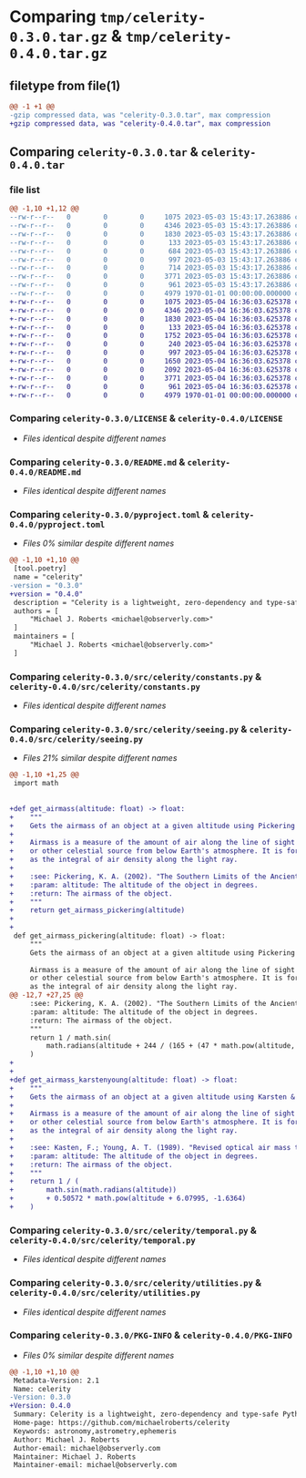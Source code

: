 # Comparing `tmp/celerity-0.3.0.tar.gz` & `tmp/celerity-0.4.0.tar.gz`

## filetype from file(1)

```diff
@@ -1 +1 @@
-gzip compressed data, was "celerity-0.3.0.tar", max compression
+gzip compressed data, was "celerity-0.4.0.tar", max compression
```

## Comparing `celerity-0.3.0.tar` & `celerity-0.4.0.tar`

### file list

```diff
@@ -1,10 +1,12 @@
--rw-r--r--   0        0        0     1075 2023-05-03 15:43:17.263886 celerity-0.3.0/LICENSE
--rw-r--r--   0        0        0     4346 2023-05-03 15:43:17.263886 celerity-0.3.0/README.md
--rw-r--r--   0        0        0     1830 2023-05-03 15:43:17.263886 celerity-0.3.0/pyproject.toml
--rw-r--r--   0        0        0      133 2023-05-03 15:43:17.263886 celerity-0.3.0/src/celerity/__init__.py
--rw-r--r--   0        0        0      684 2023-05-03 15:43:17.263886 celerity-0.3.0/src/celerity/astrometry.py
--rw-r--r--   0        0        0      997 2023-05-03 15:43:17.263886 celerity-0.3.0/src/celerity/constants.py
--rw-r--r--   0        0        0      714 2023-05-03 15:43:17.263886 celerity-0.3.0/src/celerity/seeing.py
--rw-r--r--   0        0        0     3771 2023-05-03 15:43:17.263886 celerity-0.3.0/src/celerity/temporal.py
--rw-r--r--   0        0        0      961 2023-05-03 15:43:17.263886 celerity-0.3.0/src/celerity/utilities.py
--rw-r--r--   0        0        0     4979 1970-01-01 00:00:00.000000 celerity-0.3.0/PKG-INFO
+-rw-r--r--   0        0        0     1075 2023-05-04 16:36:03.625378 celerity-0.4.0/LICENSE
+-rw-r--r--   0        0        0     4346 2023-05-04 16:36:03.625378 celerity-0.4.0/README.md
+-rw-r--r--   0        0        0     1830 2023-05-04 16:36:03.625378 celerity-0.4.0/pyproject.toml
+-rw-r--r--   0        0        0      133 2023-05-04 16:36:03.625378 celerity-0.4.0/src/celerity/__init__.py
+-rw-r--r--   0        0        0     1752 2023-05-04 16:36:03.625378 celerity-0.4.0/src/celerity/astrometry.py
+-rw-r--r--   0        0        0      240 2023-05-04 16:36:03.625378 celerity-0.4.0/src/celerity/common.py
+-rw-r--r--   0        0        0      997 2023-05-04 16:36:03.625378 celerity-0.4.0/src/celerity/constants.py
+-rw-r--r--   0        0        0     1650 2023-05-04 16:36:03.625378 celerity-0.4.0/src/celerity/coordinates.py
+-rw-r--r--   0        0        0     2092 2023-05-04 16:36:03.625378 celerity-0.4.0/src/celerity/seeing.py
+-rw-r--r--   0        0        0     3771 2023-05-04 16:36:03.625378 celerity-0.4.0/src/celerity/temporal.py
+-rw-r--r--   0        0        0      961 2023-05-04 16:36:03.625378 celerity-0.4.0/src/celerity/utilities.py
+-rw-r--r--   0        0        0     4979 1970-01-01 00:00:00.000000 celerity-0.4.0/PKG-INFO
```

### Comparing `celerity-0.3.0/LICENSE` & `celerity-0.4.0/LICENSE`

 * *Files identical despite different names*

### Comparing `celerity-0.3.0/README.md` & `celerity-0.4.0/README.md`

 * *Files identical despite different names*

### Comparing `celerity-0.3.0/pyproject.toml` & `celerity-0.4.0/pyproject.toml`

 * *Files 0% similar despite different names*

```diff
@@ -1,10 +1,10 @@
 [tool.poetry]
 name = "celerity"
-version = "0.3.0"
+version = "0.4.0"
 description = "Celerity is a lightweight, zero-dependency and type-safe Python library for astronomical calculations."
 authors = [
     "Michael J. Roberts <michael@observerly.com>"
 ]
 maintainers = [
     "Michael J. Roberts <michael@observerly.com>"
 ]
```

### Comparing `celerity-0.3.0/src/celerity/constants.py` & `celerity-0.4.0/src/celerity/constants.py`

 * *Files identical despite different names*

### Comparing `celerity-0.3.0/src/celerity/seeing.py` & `celerity-0.4.0/src/celerity/seeing.py`

 * *Files 21% similar despite different names*

```diff
@@ -1,10 +1,25 @@
 import math
 
 
+def get_airmass(altitude: float) -> float:
+    """
+    Gets the airmass of an object at a given altitude using Pickering's formula.
+
+    Airmass is a measure of the amount of air along the line of sight when observing a star
+    or other celestial source from below Earth's atmosphere. It is formulated
+    as the integral of air density along the light ray.
+
+    :see: Pickering, K. A. (2002). "The Southern Limits of the Ancient Star Catalog" (PDF). DIO. 12 (1): 20-39.
+    :param: altitude: The altitude of the object in degrees.
+    :return: The airmass of the object.
+    """
+    return get_airmass_pickering(altitude)
+
+
 def get_airmass_pickering(altitude: float) -> float:
     """
     Gets the airmass of an object at a given altitude using Pickering's formula.
 
     Airmass is a measure of the amount of air along the line of sight when observing a star
     or other celestial source from below Earth's atmosphere. It is formulated
     as the integral of air density along the light ray.
@@ -12,7 +27,25 @@
     :see: Pickering, K. A. (2002). "The Southern Limits of the Ancient Star Catalog" (PDF). DIO. 12 (1): 20-39.
     :param: altitude: The altitude of the object in degrees.
     :return: The airmass of the object.
     """
     return 1 / math.sin(
         math.radians(altitude + 244 / (165 + (47 * math.pow(altitude, 1.1))))
     )
+
+
+def get_airmass_karstenyoung(altitude: float) -> float:
+    """
+    Gets the airmass of an object at a given altitude using Karsten & Young's formula.
+
+    Airmass is a measure of the amount of air along the line of sight when observing a star
+    or other celestial source from below Earth's atmosphere. It is formulated
+    as the integral of air density along the light ray.
+
+    :see: Kasten, F.; Young, A. T. (1989). "Revised optical air mass tables and approximation formula". Applied Optics. 28 (22): 4735-4738.
+    :param: altitude: The altitude of the object in degrees.
+    :return: The airmass of the object.
+    """
+    return 1 / (
+        math.sin(math.radians(altitude))
+        + 0.50572 * math.pow(altitude + 6.07995, -1.6364)
+    )
```

### Comparing `celerity-0.3.0/src/celerity/temporal.py` & `celerity-0.4.0/src/celerity/temporal.py`

 * *Files identical despite different names*

### Comparing `celerity-0.3.0/src/celerity/utilities.py` & `celerity-0.4.0/src/celerity/utilities.py`

 * *Files identical despite different names*

### Comparing `celerity-0.3.0/PKG-INFO` & `celerity-0.4.0/PKG-INFO`

 * *Files 0% similar despite different names*

```diff
@@ -1,10 +1,10 @@
 Metadata-Version: 2.1
 Name: celerity
-Version: 0.3.0
+Version: 0.4.0
 Summary: Celerity is a lightweight, zero-dependency and type-safe Python library for astronomical calculations.
 Home-page: https://github.com/michaelroberts/celerity
 Keywords: astronomy,astrometry,ephemeris
 Author: Michael J. Roberts
 Author-email: michael@observerly.com
 Maintainer: Michael J. Roberts
 Maintainer-email: michael@observerly.com
```

